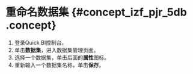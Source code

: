 # 重命名数据集 {#concept_izf_pjr_5db .concept}

1.  登录Quick BI控制台。
2.  单击**数据集**，进入数据集管理页面。
3.  选择一个数据集，单击后面的**属性**图标。
4.  重新输入一个数据集名称，单击**保存**。

